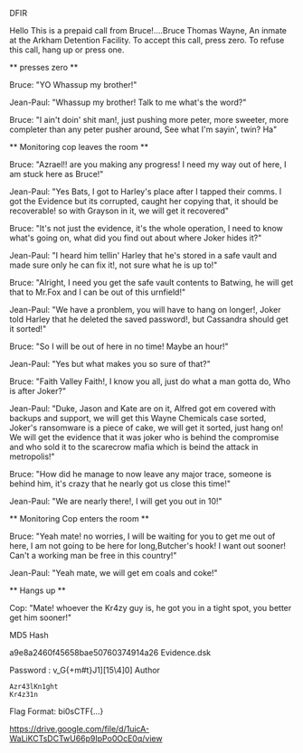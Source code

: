 DFIR

Hello This is a prepaid call from Bruce!....Bruce Thomas Wayne, An inmate at the Arkham Detention Facility. To accept this call, press zero. To refuse this call, hang up or press one.

** presses zero **

Bruce: "YO Whassup my brother!"

Jean-Paul: "Whassup my brother! Talk to me what's the word?"

Bruce: "I ain't doin' shit man!, just pushing more peter, more sweeter, more completer than any peter pusher around, See what I'm sayin', twin? Ha"

** Monitoring cop leaves the room **

Bruce: "Azrael!! are you making any progress! I need my way out of here, I am stuck here as Bruce!"

Jean-Paul: "Yes Bats, I got to Harley's place after I tapped their comms. I got the Evidence but its corrupted, caught her copying that, it should be recoverable! so with Grayson in it, we will get it recovered"

Bruce: "It's not just the evidence, it's the whole operation, I need to know what's going on, what did you find out about where Joker hides it?"

Jean-Paul: "I heard him tellin' Harley that he's stored in a safe vault and made sure only he can fix it!, not sure what he is up to!"

Bruce: "Alright, I need you get the safe vault contents to Batwing, he will get that to Mr.Fox and I can be out of this urnfield!"

Jean-Paul: "We have a pronblem, you will have to hang on longer!, Joker told Harley that he deleted the saved password!, but Cassandra should get it sorted!"

Bruce: "So I will be out of here in no time! Maybe an hour!"

Jean-Paul: "Yes but what makes you so sure of that?"

Bruce: "Faith Valley Faith!, I know you all, just do what a man gotta do, Who is after Joker?"

Jean-Paul: "Duke, Jason and Kate are on it, Alfred got em covered with backups and support, we will get this Wayne Chemicals case sorted, Joker's ransomware is a piece of cake, we will get it sorted, just hang on! We will get the evidence that it was joker who is behind the compromise and who sold it to the scarecrow mafia which is beind the attack in metropolis!"

Bruce: "How did he manage to now leave any major trace, someone is behind him, it's crazy that he nearly got us close this time!"

Jean-Paul: "We are nearly there!, I will get you out in 10!"

** Monitoring Cop enters the room **

Bruce: "Yeah mate! no worries, I will be waiting for you to get me out of here, I am not going to be here for long,Butcher's hook! I want out sooner! Can't a working man be free in this country!"

Jean-Paul: "Yeah mate, we will get em coals and coke!"

** Hangs up **

Cop: "Mate! whoever the Kr4zy guy is, he got you in a tight spot, you better get him sooner!"

MD5 Hash

a9e8a2460f45658bae50760374914a26  Evidence.dsk

Password : v_G{+m#t}J1][15\4]0]
Author

    Azr43lKn1ght
    Kr4z31n

Flag Format:
bi0sCTF{...}

https://drive.google.com/file/d/1uicA-WaLiKCTsDCTwU66p9IpPo0OcE0q/view
